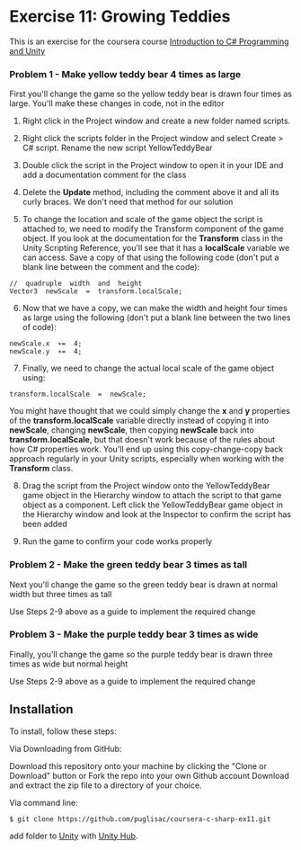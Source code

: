 # Exercise 11: Growing Teddies

This is an exercise for the coursera course [Introduction to C# Programming and Unity](https://www.coursera.org/learn/introduction-programming-unity)

### Problem 1 - Make yellow teddy bear 4 times as large

First you'll change the game so the yellow teddy bear is drawn four times as large. You'll make these changes in code, not in the editor 

1. Right click in the Project window and create a new folder named scripts. 

2. Right click the scripts folder in the Project window and select Create > C# script. Rename the new script YellowTeddyBear

3. Double click the script in the Project window to open it in your IDE and add a documentation comment for the class


4. Delete the **Update** method, including the comment above it and all its curly braces. We don't need      that method for our solution

5. To change the location and scale of the game object the script is attached to, we need to modify the Transform component of the game object. If you look at the documentation for the **Transform** class in the Unity Scripting Reference, you'll see that it has a **localScale** variable we can access. Save a copy of that using the following code (don't put a blank line between the comment and the code):

```
//  quadruple  width  and  height
Vector3  newScale  =  transform.localScale;
```

6. Now that we have a copy, we can make the width and height four times as large using the following (don't put a blank line between the two lines of code):

```
newScale.x  ∗=  4;
newScale.y  ∗=  4;
```

7. Finally, we need to change the actual local scale of the game object using:

`transform.localScale  =  newScale;`

You might have thought that we could simply change the **x** and **y** properties of the **transform.localScale** variable directly instead of copying it into **newScale**, changing **newScale**, then copying **newScale** back into **transform.localScale**, but that doesn't work because of the rules about how C# properties work. You'll end up using this copy-change-copy back approach regularly in your Unity scripts, especially when working with the **Transform** class.

8. Drag the script from the Project window onto the YellowTeddyBear game object in the  Hierarchy window to attach the script to that game object as a component.      Left click the YellowTeddyBear game object in the Hierarchy window and look at the Inspector to confirm the script has been added

9. Run the game to confirm your code works properly

### Problem 2 - Make the green teddy bear 3 times as tall

Next you'll change the game so the green teddy bear is drawn at normal width but three times as tall

Use Steps 2-9 above as a guide to implement the required change

### Problem 3 - Make the purple teddy bear 3 times as wide

Finally, you'll change the game so the purple teddy bear is drawn three times as wide but normal height

Use Steps 2-9 above as a guide to implement the required change

 
## Installation
To install, follow these steps:

Via Downloading from GitHub:

Download this repository onto your machine by clicking the "Clone or Download" button or Fork the repo into your own Github account
Download and extract the zip file to a directory of your choice.  

Via command line:

`$ git clone https://github.com/puglisac/coursera-c-sharp-ex11.git`  

add folder to [Unity](https://unity.com/) with [Unity Hub](https://unity3d.com/get-unity/download).
